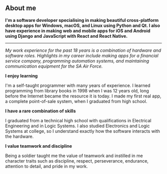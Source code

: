 ## About me

**I'm a software developer specialising in making beautiful cross-platform desktop apps for Windows, macOS, and Linux using Python and Qt.  I also have experience in making web and mobile apps for iOS and Android using Django and JavaScript with React and React Native.**

---

_My work experience for the past 18 years is a combination of hardware and software roles.  Highlights in my career include making apps for a financial service company, programming automation systems, and maintaining communication equipment for the SA Air Force._

**I enjoy learning**

I'm a self-taught programmer with many years of experience. I learned programming from library books in 1998 when I was 12 years old, long before the Internet became the resource it is today. I made my first real app, a complete point-of-sale system, when I graduated from high school.

**I have a rare combination of skills**

I graduated from a technical high school with qualifications in Electrical Engineering and in Logic Systems. I also studied Electronics and Logic Systems at college, so I understand exactly how the software interacts with the hardware.

**I value teamwork and discipline**

Being a soldier taught me the value of teamwork and instilled in me character traits such as discipline, respect, perseverance, endurance, attention to detail, and pride in my work.